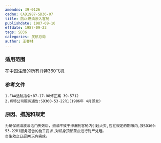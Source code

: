 ```yaml
---
amendno: 39-0126
cadno: CAD1987-SD36-07
title: 防止燃油渗入客舱
publishdate: 1987-09-10
effdate: 1987-09-22
tags: SD36
categories: 民航总局
author: 王春林
---
```


### 适用范围 
在中国注册的所有肖特360飞机

<!--more-->
### 参考文件
    1.FAA适航指令:87-17-08修正案 39-5712 
    2.肖特公司服务通告:SD360-53-22R1(1986年 4月颁发) 

### 原因、措施和规定 
    为确保燃油放泄活门失效后，燃油不致于渗漏到客舱内引起火灾,应在规定的期限内,按SD360-53-22R1服务通告的施工要求,对机身顶部蒙皮进行封严处理。 
    自生效之日起90天内完成。
